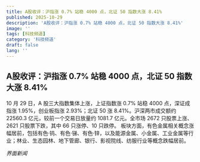 ```yaml
---
title: A股收评：沪指涨 0.7% 站稳 4000 点，北证 50 指数大涨 8.41%
published: 2025-10-29
description: 'A股收评：沪指涨 0.7% 站稳 4000 点，北证 50 指数大涨 8.41%'
image: ''
tags: [科技频道]
category: '科技频道'
draft: false
lang: ''
---
```


## A股收评：沪指涨 0.7% 站稳 4000 点，北证 50 指数大涨 8.41%

10 月 29 日，A 股三大指数集体上涨，上证指数涨 0.7% 站稳 4000 点，深证成指涨 1.95%，创业板指涨 2.93%；北证 50 涨 8.41%。沪深两市成交额约 22560.3 亿元，较前一个交易日放量约 1081.7 亿元。全市场 2672 只股票上涨、2621 只股票下跌，其中 66 只涨停、10 只跌停。
板块方面，有色金属相关概念涨幅居前，包括有色·钨、有色·锑、有色·锌，以及能源金属、小金属、工业金属等行业；林业、生态园林、地下管廊、银行、影视院线、纺服行业等概念跌幅居前。

*界面新闻*
